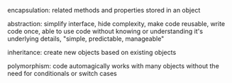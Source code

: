 encapsulation: related methods and properties stored in an object

abstraction: simplify interface, hide complexity, make code reusable, write code once, able to use code without knowing or understanding it's underlying details, "simple, predictable, manageable"

inheritance: create new objects based on existing objects

polymorphism: code automagically works with many objects without the need for conditionals or switch cases